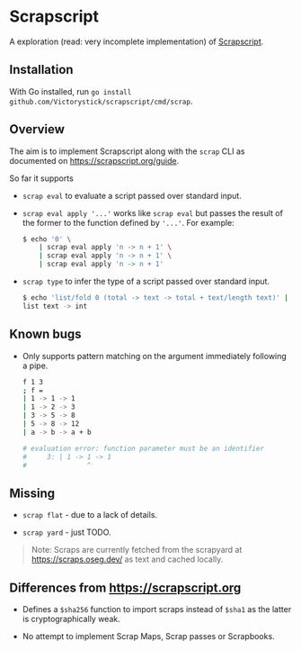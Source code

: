 # Scrapscript

A exploration (read: very incomplete implementation) of [Scrapscript](https://scrapscript.org).

## Installation

With Go installed, run `go install github.com/Victorystick/scrapscript/cmd/scrap`.

## Overview

The aim is to implement Scrapscript along with the `scrap` CLI as documented on https://scrapscript.org/guide.

So far it supports

* `scrap eval` to evaluate a script passed over standard input.

* `scrap eval apply '...'` works like `scrap eval` but passes the result of the former to the function defined by `'...'`. For example:

    ```sh
    $ echo '0' \
        | scrap eval apply 'n -> n + 1' \
        | scrap eval apply 'n -> n + 1' \
        | scrap eval apply 'n -> n + 1'
    ```

* `scrap type` to infer the type of a script passed over standard input.

    ```sh
    $ echo 'list/fold 0 (total -> text -> total + text/length text)' | scrap type
    list text -> int
    ```

## Known bugs

* Only supports pattern matching on the argument immediately following a pipe.

    ```sh
    f 1 3
    ; f =
    | 1 -> 1 -> 1
    | 1 -> 2 -> 3
    | 3 -> 5 -> 8
    | 5 -> 8 -> 12
    | a -> b -> a + b

    # evaluation error: function parameter must be an identifier
    #     3: | 1 -> 1 -> 1
    #               ^
    ```

## Missing

* `scrap flat` - due to a lack of details.

* `scrap yard` - just TODO.

> Note: Scraps are currently fetched from the scrapyard at https://scraps.oseg.dev/ as text and cached locally.

## Differences from https://scrapscript.org

* Defines a `$sha256` function to import scraps instead of `$sha1` as the latter is cryptographically weak.

* No attempt to implement Scrap Maps, Scrap passes or Scrapbooks.
